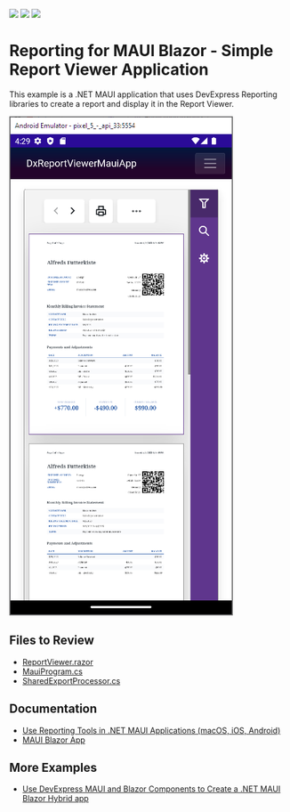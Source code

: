 <!-- default badges list -->
![](https://img.shields.io/endpoint?url=https://codecentral.devexpress.com/api/v1/VersionRange/649738377/24.1.3%2B)
[![](https://img.shields.io/badge/Open_in_DevExpress_Support_Center-FF7200?style=flat-square&logo=DevExpress&logoColor=white)](https://supportcenter.devexpress.com/ticket/details/T1170043)
[![](https://img.shields.io/badge/📖_How_to_use_DevExpress_Examples-e9f6fc?style=flat-square)](https://docs.devexpress.com/GeneralInformation/403183)
<!-- default badges end -->
# Reporting for MAUI Blazor - Simple Report Viewer Application

This example is a .NET MAUI application that uses DevExpress Reporting libraries to create a report and display it in the Report Viewer.


![DevExpress Reporting for Blazor MAUI - Android Emulator](Images/emulator.png)

## Files to Review

- [ReportViewer.razor](DxReportViewerMauiApp/Pages/ReportViewer.razor)
- [MauiProgram.cs](DxReportViewerMauiApp/MauiProgram.cs)
- [SharedExportProcessor.cs](DxReportViewerMauiApp/SharedReportExportProcessor.cs)

## Documentation
- [Use Reporting Tools in .NET MAUI Applications (macOS, iOS, Android)](https://docs.devexpress.com/XtraReports/404425/dot-net-maui-reporting/use-reporting-in-maui-apps?v=23.1)
- [MAUI Blazor App](https://docs.devexpress.com/Blazor/404121/get-started/blazor-hybrid/maui-blazor-app)

## More Examples

- [Use DevExpress MAUI and Blazor Components to Create a .NET MAUI Blazor Hybrid app](https://github.com/DevExpress-Examples/blazor-maui-hybrid-app)

